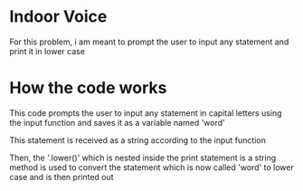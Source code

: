 # Indoor Voice
For this problem, i am meant to prompt the user to input any statement and print it in lower case 

# How the code works
This code prompts the user to input any statement in capital letters using the input function and saves it as a variable named 'word'

This statement is received as a string according to the input function

Then, the '.lower()' which is nested inside the print statement is a string method is used to convert the statement which is now called 'word' to lower case and is then printed out
